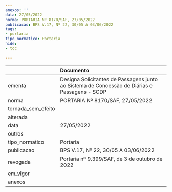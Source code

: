 ```yaml
---
anexos: ''
data: 27/05/2022
norma: PORTARIA Nº 8170/SAF, 27/05/2022
publicacao: BPS V.17, Nº 22, 30/05 A 03/06/2022
tags:
- portaria
tipo_normatico: Portaria
hide: 
- toc 
 
---
```


|                    | Documento                                                                                     |
|:-------------------|:----------------------------------------------------------------------------------------------|
| ementa             | Designa Solicitantes de Passagens junto ao Sistema de Concessão de Diárias e Passagens - SCDP |
| norma              | PORTARIA Nº 8170/SAF, 27/05/2022                                                              |
| tornada_sem_efeito |                                                                                               |
| alterada           |                                                                                               |
| data               | 27/05/2022                                                                                    |
| outros             |                                                                                               |
| tipo_normatico     | Portaria                                                                                      |
| publicacao         | BPS V.17, Nº 22, 30/05 A 03/06/2022                                                           |
| revogada           | Portaria nº 9.399/SAF, de 3 de outubro de 2022                                                |
| em_vigor           |                                                                                               |
| anexos             |                                                                                               |